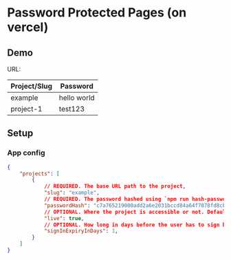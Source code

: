 # Password Protected Pages (on vercel)

## Demo

URL: 

|Project/Slug|Password|
|--|--|
|example|hello world|
|project-1|test123|

## Setup 

### App config

```json
{
    "projects": [
        {
            // REQUIRED. The base URL path to the project,
            "slug": "example",
            // REQUIRED. The password hashed using `npm run hash-password "project-slug" "secure password"` 
            "passwordHash": "c7a765219000add2a6e2031bccd84a64f7878fd8cb3ee58767523d1969c41693", 
            // OPTIONAL. Where the project is accessible or not. Defaults to true/yes.
            "live": true,
            // OPTIONAL. How long in days before the user has to sign back in. Defaults to 1.
            "signInExpiryInDays": 1,
        }
    ]
}
```
